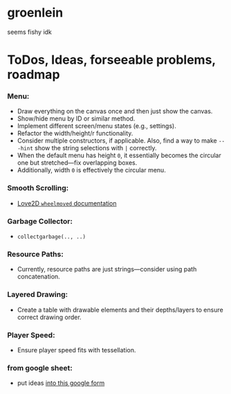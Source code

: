 # groenlein
seems fishy idk


# ToDos, Ideas, forseeable problems, roadmap

### Menu:
- Draw everything on the canvas once and then just show the canvas.
- Show/hide menu by ID or similar method.
- Implement different screen/menu states (e.g., settings).
- Refactor the width/height/r functionality.
- Consider multiple constructors, if applicable. Also, find a way to make `---hint` show the string selections with `|` correctly.
- When the default menu has height `0`, it essentially becomes the circular one but stretched—fix overlapping boxes.
- Additionally, width `0` is effectively the circular menu.

### Smooth Scrolling:
- [Love2D `wheelmoved` documentation](https://love2d.org/wiki/love.wheelmoved)

### Garbage Collector:
- `collectgarbage(.., ..)`

### Resource Paths:
- Currently, resource paths are just strings—consider using path concatenation.

### Layered Drawing:
- Create a table with drawable elements and their depths/layers to ensure correct drawing order.

### Player Speed:
- Ensure player speed fits with tessellation.


### from google sheet:
- put ideas [into this google form](https://forms.gle/auWwnnfYoMxZBJNx5)


